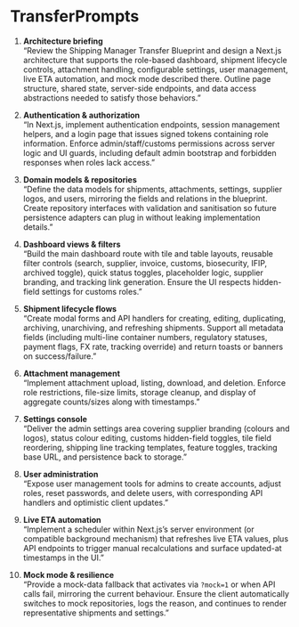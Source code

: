# TransferPrompts

1. **Architecture briefing**  
   “Review the Shipping Manager Transfer Blueprint and design a Next.js architecture that supports the role-based dashboard, shipment lifecycle controls, attachment handling, configurable settings, user management, live ETA automation, and mock mode described there. Outline page structure, shared state, server-side endpoints, and data access abstractions needed to satisfy those behaviors.”

2. **Authentication & authorization**  
   “In Next.js, implement authentication endpoints, session management helpers, and a login page that issues signed tokens containing role information. Enforce admin/staff/customs permissions across server logic and UI guards, including default admin bootstrap and forbidden responses when roles lack access.”

3. **Domain models & repositories**  
   “Define the data models for shipments, attachments, settings, supplier logos, and users, mirroring the fields and relations in the blueprint. Create repository interfaces with validation and sanitisation so future persistence adapters can plug in without leaking implementation details.”

4. **Dashboard views & filters**  
   “Build the main dashboard route with tile and table layouts, reusable filter controls (search, supplier, invoice, customs, biosecurity, IFIP, archived toggle), quick status toggles, placeholder logic, supplier branding, and tracking link generation. Ensure the UI respects hidden-field settings for customs roles.”

5. **Shipment lifecycle flows**  
   “Create modal forms and API handlers for creating, editing, duplicating, archiving, unarchiving, and refreshing shipments. Support all metadata fields (including multi-line container numbers, regulatory statuses, payment flags, FX rate, tracking override) and return toasts or banners on success/failure.”

6. **Attachment management**  
   “Implement attachment upload, listing, download, and deletion. Enforce role restrictions, file-size limits, storage cleanup, and display of aggregate counts/sizes along with timestamps.”

7. **Settings console**  
   “Deliver the admin settings area covering supplier branding (colours and logos), status colour editing, customs hidden-field toggles, tile field reordering, shipping line tracking templates, feature toggles, tracking base URL, and persistence back to storage.”

8. **User administration**  
   “Expose user management tools for admins to create accounts, adjust roles, reset passwords, and delete users, with corresponding API handlers and optimistic client updates.”

9. **Live ETA automation**  
   “Implement a scheduler within Next.js’s server environment (or compatible background mechanism) that refreshes live ETA values, plus API endpoints to trigger manual recalculations and surface updated-at timestamps in the UI.”

10. **Mock mode & resilience**  
    “Provide a mock-data fallback that activates via `?mock=1` or when API calls fail, mirroring the current behaviour. Ensure the client automatically switches to mock repositories, logs the reason, and continues to render representative shipments and settings.”
